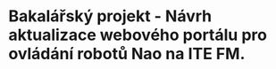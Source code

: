 # Bakalářský projekt - Návrh aktualizace webového portálu pro ovládání robotů Nao na ITE FM. 

<!--  Admin : Admin-django -->

